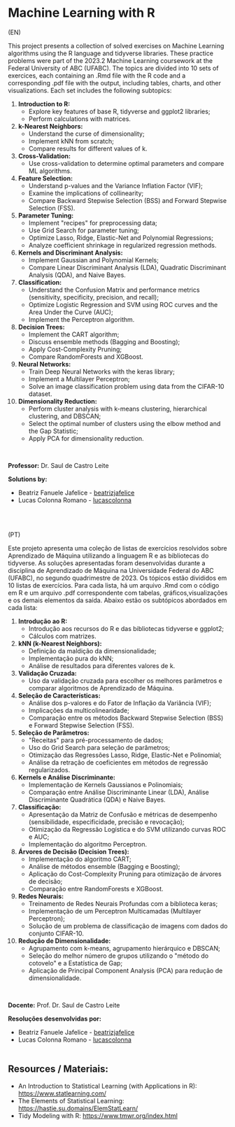 # Machine Learning with R

(EN)

This project presents a collection of solved exercises on Machine Learning algorithms using the R language and tidyverse libraries. These practice problems were part of the 2023.2 Machine Learning coursework at the Federal University of ABC (UFABC).
The topics are divided into 10 sets of exercices, each containing an .Rmd file with the R code and a corresponding .pdf file with the output, including tables, charts, and other visualizations. Each set includes the following subtopics:

1. **Introduction to R:**  
    *   Explore key features of base R, tidyverse and ggplot2 libraries;
    *   Perform calculations with matrices.
2. **k-Nearest Neighbors:**
    * Understand the curse of dimensionality;
    * Implement kNN from scratch;
    * Compare results for different values of k.
3. **Cross-Validation:**
    * Use cross-validation to determine optimal parameters and compare ML algorithms.
4. **Feature Selection:**
    * Understand p-values and the Variance Inflation Factor (VIF);
    * Examine the implications of collinearity;
    * Compare Backward Stepwise Selection (BSS) and Forward Stepwise Selection (FSS).
5. **Parameter Tuning:**
    * Implement "recipes" for preprocessing data;
    * Use Grid Search for parameter tuning;
    * Optimize Lasso, Ridge, Elastic-Net and Polynomial Regressions;
    * Analyze coefficient shrinkage in regularized regression methods.
6. **Kernels and Discriminant Analysis:**
    * Implement Gaussian and Polynomial Kernels;
    * Compare Linear Discriminant Analysis (LDA), Quadratic Discriminant Analysis (QDA), and Naive Bayes.
7. **Classification:**
    * Understand the Confusion Matrix and performance metrics (sensitivity, specificity, precision, and recall);
    * Optimize Logistic Regression and SVM using ROC curves and the Area Under the Curve (AUC);
    * Implement the Perceptron algorithm.
8. **Decision Trees:**
    * Implement the CART algorithm;
    * Discuss ensemble methods (Bagging and Boosting);
    * Apply Cost-Complexity Pruning;
    * Compare RandomForests and XGBoost.
9. **Neural Networks:**
    * Train Deep Neural Networks with the keras library;
    * Implement a Multilayer Perceptron;
    * Solve an image classification problem using data from the CIFAR-10 dataset.
10. **Dimensionality Reduction:**
    * Perform cluster analysis with k-means clustering, hierarchical clustering, and DBSCAN;
    * Select the optimal number of clusters using the elbow method and the Gap Statistic;
    * Apply PCA for dimensionality reduction.
<br>

**Professor:** Dr. Saul de Castro Leite

**Solutions by:**
* Beatriz Fanuele Jafelice - [beatrizjafelice](https://github.com/beatrizjafelice)
* Lucas Colonna Romano - [lucascolonna](https://github.com/lucascolonna)

<br>
<br>

(PT)

Este projeto apresenta uma coleção de listas de exercícios resolvidos sobre Aprendizado de Máquina utilizando a linguagem R e as bibliotecas do tidyverse. As soluções apresentadas foram desenvolvidas durante a disciplina de Aprendizado de Máquina na Universidade Federal do ABC (UFABC), no segundo quadrimestre de 2023. Os tópicos estão divididos em 10 listas de exercícios. Para cada lista, há um arquivo .Rmd com o código em R e um arquivo .pdf correspondente com tabelas, gráficos,visualizações e os demais elementos da saída. Abaixo estão os subtópicos abordados em cada lista:

1. **Introdução ao R:**
    * Introdução aos recursos do R e das bibliotecas tidyverse e ggplot2;
    * Cálculos com matrizes.
2. **kNN (k-Nearest Neighbors):**
    * Definição da maldição da dimensionalidade;
    * Implementação pura do kNN;
    * Análise de resultados para diferentes valores de k.
3. **Validação Cruzada:**
    * Uso da validação cruzada para escolher os melhores parâmetros e comparar algoritmos de Aprendizado de Máquina.
4. **Seleção de Características:**
    * Análise dos p-valores e do Fator de Inflação da Variância (VIF);
    * Implicações da multicolinearidade;
    * Comparação entre os métodos Backward Stepwise Selection (BSS) e Forward Stepwise Selection (FSS).
5. **Seleção de Parâmetros:**
    * "Receitas" para pré-processamento de dados;
    * Uso do Grid Search para seleção de parâmetros;
    * Otimização das Regressões Lasso, Ridge, Elastic-Net e Polinomial;
    * Análise da retração de coeficientes em métodos de regressão regularizados.
6. **Kernels e Análise Discriminante:**
    * Implementação de Kernels Gaussianos e Polinomiais;
    * Comparação entre Análise Discriminante Linear (LDA), Análise Discriminante Quadrática (QDA) e Naive Bayes.
7. **Classificação:**
    * Apresentação da Matriz de Confusão e métricas de desempenho (sensibilidade, especificidade, precisão e revocação);
    * Otimização da Regressão Logística e do SVM utilizando curvas ROC e AUC;
    * Implementação do algoritmo Perceptron.
8. **Árvores de Decisão (Decision Trees):**
    * Implementação do algoritmo CART;
    * Análise de métodos ensemble (Bagging e Boosting);
    * Aplicação do Cost-Complexity Pruning para otimização de árvores de decisão;
    * Comparação entre RandomForests e XGBoost.
9. **Redes Neurais:**
    * Treinamento de Redes Neurais Profundas com a biblioteca keras;
    * Implementação de um Perceptron Multicamadas (Multilayer Perceptron);
    * Solução de um problema de classificação de imagens com dados do conjunto CIFAR-10.
10. **Redução de Dimensionalidade:**
    * Agrupamento com k-means, agrupamento hierárquico e DBSCAN;
    * Seleção do melhor número de grupos utilizando o "método do cotovelo" e a Estatística de Gap;
    * Aplicação de Principal Component Analysis (PCA) para redução de dimensionalidade.
<br>

**Docente:** Prof. Dr. Saul de Castro Leite

**Resoluções desenvolvidas por:**
* Beatriz Fanuele Jafelice - [beatrizjafelice](https://github.com/beatrizjafelice)
* Lucas Colonna Romano - [lucascolonna](https://github.com/lucascolonna)
<br> <br>

## Resources / Materiais:
- An Introduction to Statistical Learning (with Applications in R): https://www.statlearning.com/
- The Elements of Statistical Learning: https://hastie.su.domains/ElemStatLearn/
- Tidy Modeling with R: https://www.tmwr.org/index.html
